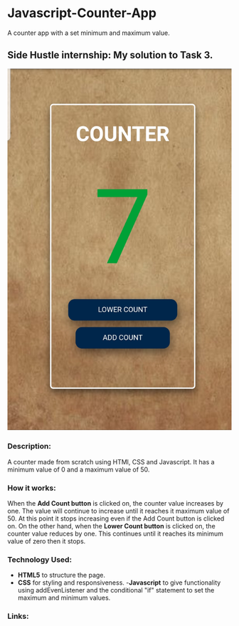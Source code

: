 # Javascript-Counter-App
A counter app with a set minimum and maximum value.

## Side Hustle internship: My solution to Task 3.

![ ](./screenshot.jpg)

### Description:
A counter made from scratch using HTMl, CSS and Javascript. It has a minimum value of 0 and a maximum value of 50.

### How it works:
When the **Add Count button** is clicked on, the counter value increases by one. The value will continue to increase until it reaches it maximum value of 50. At this point it stops increasing even if the Add Count button is clicked on.
On the other hand, when the **Lower Count button** is clicked on, the counter value reduces by one. This continues until it reaches its minimum value of zero then it stops.

### Technology Used:
- **HTML5** to structure the page.
- **CSS** for styling and responsiveness.
-**Javascript** to give functionality using addEvenListener and the conditional "if" statement to set the maximum and minimum values.

### Links:

